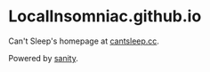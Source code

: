# LocalInsomniac.github.io

Can't Sleep's homepage at [cantsleep.cc](https://cantsleep.cc/).

Powered by [sanity](https://github.com/nonk123/sanity).
